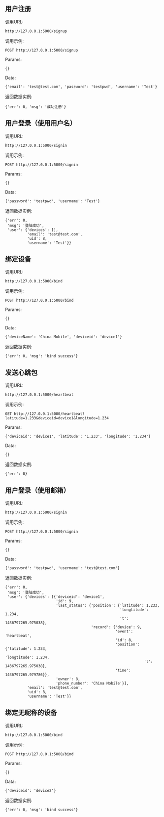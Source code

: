 

## 用户注册

调用URL:

    http://127.0.0.1:5000/signup

调用示例:

    POST http://127.0.0.1:5000/signup

Params:

    {}

Data:

    {'email': 'test@test.com', 'password': 'testpwd', 'username': 'Test'}

返回数据实例:

    {'err': 0, 'msg': '成功注册'}


## 用户登录（使用用户名）

调用URL:

    http://127.0.0.1:5000/signin

调用示例:

    POST http://127.0.0.1:5000/signin

Params:

    {}

Data:

    {'password': 'testpwd', 'username': 'Test'}

返回数据实例:

    {'err': 0,
     'msg': '登陆成功',
     'user': {'devices': [],
              'email': 'test@test.com',
              'uid': 8,
              'username': 'Test'}}


## 绑定设备

调用URL:

    http://127.0.0.1:5000/bind

调用示例:

    POST http://127.0.0.1:5000/bind

Params:

    {}

Data:

    {'deviceName': 'China Mobile', 'deviceid': 'device1'}

返回数据实例:

    {'err': 0, 'msg': 'bind success'}


## 发送心跳包

调用URL:

    http://127.0.0.1:5000/heartbeat

调用示例:

    GET http://127.0.0.1:5000/heartbeat?latitude=1.233&deviceid=device1&longitude=1.234

Params:

    {'deviceid': 'device1', 'latitude': '1.233', 'longitude': '1.234'}

Data:

    {}

返回数据实例:

    {'err': 0}


## 用户登录（使用邮箱）

调用URL:

    http://127.0.0.1:5000/signin

调用示例:

    POST http://127.0.0.1:5000/signin

Params:

    {}

Data:

    {'password': 'testpwd', 'username': 'test@test.com'}

返回数据实例:

    {'err': 0,
     'msg': '登陆成功',
     'user': {'devices': [{'deviceid': 'device1',
                           'id': 9,
                           'last_status': {'position': {'latitude': 1.233,
                                                        'longtitude': 1.234,
                                                        't': 1436797265.975038},
                                           'record': {'device': 9,
                                                      'event': 'heartbeat',
                                                      'id': 8,
                                                      'position': {'latitude': 1.233,
                                                                   'longtitude': 1.234,
                                                                   't': 1436797265.975038},
                                                      'time': 1436797265.979786}},
                           'owner': 8,
                           'phone_number': 'China Mobile'}],
              'email': 'test@test.com',
              'uid': 8,
              'username': 'Test'}}


## 绑定无昵称的设备

调用URL:

    http://127.0.0.1:5000/bind

调用示例:

    POST http://127.0.0.1:5000/bind

Params:

    {}

Data:

    {'deviceid': 'device2'}

返回数据实例:

    {'err': 0, 'msg': 'bind success'}


